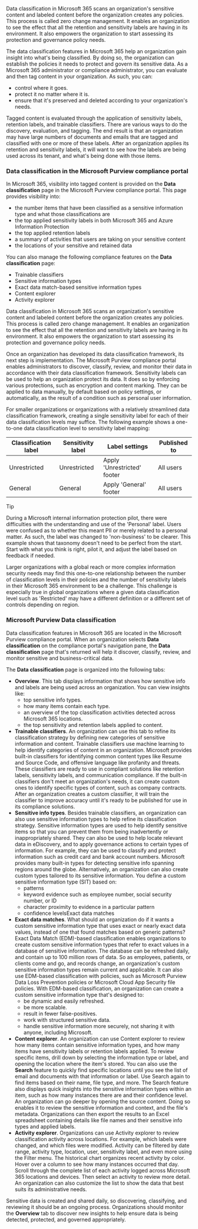 Data classification in Microsoft 365 scans an organization's sensitive content and labeled content before the organization creates any policies. This process is called zero change management. It enables an organization to see the effect that all the retention and sensitivity labels are having in its environment. It also empowers the organization to start assessing its protection and governance policy needs.

The data classification features in Microsoft 365 help an organization gain insight into what's being classified. By doing so, the organization can establish the policies it needs to protect and govern its sensitive data. As a Microsoft 365 administrator or compliance administrator, you can evaluate and then tag content in your organization. As such, you can:

 -  control where it goes.
 -  protect it no matter where it is.
 -  ensure that it's preserved and deleted according to your organization's needs.

Tagged content is evaluated through the application of sensitivity labels, retention labels, and trainable classifiers. There are various ways to do the discovery, evaluation, and tagging. The end result is that an organization may have large numbers of documents and emails that are tagged and classified with one or more of these labels. After an organization applies its retention and sensitivity labels, it will want to see how the labels are being used across its tenant, and what's being done with those items.

### Data classification in the Microsoft Purview compliance portal

In Microsoft 365, visibility into tagged content is provided on the **Data classification** page in the Microsoft Purview compliance portal. This page provides visibility into:

 -  the number items that have been classified as a sensitive information type and what those classifications are
 -  the top applied sensitivity labels in both Microsoft 365 and Azure Information Protection
 -  the top applied retention labels
 -  a summary of activities that users are taking on your sensitive content
 -  the locations of your sensitive and retained data

You can also manage the following compliance features on the **Data classification** page:

 -  Trainable classifiers
 -  Sensitive information types
 -  Exact data match-based sensitive information types
 -  Content explorer
 -  Activity explorer

Data classification in Microsoft 365 scans an organization's sensitive content and labeled content before the organization creates any policies. This process is called zero change management. It enables an organization to see the effect that all the retention and sensitivity labels are having in its environment. It also empowers the organization to start assessing its protection and governance policy needs.

Once an organization has developed its data classification framework, its next step is implementation. The Microsoft Purview compliance portal enables administrators to discover, classify, review, and monitor their data in accordance with their data classification framework. Sensitivity labels can be used to help an organization protect its data. It does so by enforcing various protections, such as encryption and content marking. They can be applied to data manually, by default based on policy settings, or automatically, as the result of a condition such as personal user information.

For smaller organizations or organizations with a relatively streamlined data classification framework, creating a single sensitivity label for each of their data classification levels may suffice. The following example shows a one-to-one data classification level to sensitivity label mapping:

| **Classification label** | **Sensitivity label** | **Label settings**          | **Published to** |
| ------------------------ | --------------------- | --------------------------- | ---------------- |
| Unrestricted             | Unrestricted          | Apply 'Unrestricted' footer | All users        |
| General                  | General               | Apply 'General' footer      | All users        |

> [!TIP]
> During a Microsoft internal information protection pilot, there were difficulties with the understanding and use of the 'Personal' label. Users were confused as to whether this meant PII or merely related to a personal matter. As such, the label was changed to 'non-business' to be clearer. This example shows that taxonomy doesn't need to be perfect from the start. Start with what you think is right, pilot it, and adjust the label based on feedback if needed.

Larger organizations with a global reach or more complex information security needs may find this one-to-one relationship between the number of classification levels in their policies and the number of sensitivity labels in their Microsoft 365 environment to be a challenge. This challenge is especially true in global organizations where a given data classification level such as 'Restricted' may have a different definition or a different set of controls depending on region.

### Microsoft Purview Data classification

Data classification features in Microsoft 365 are located in the Microsoft Purview compliance portal. When an organization selects **Data classification** on the compliance portal's navigation pane, the **Data classification** page that's returned will help it discover, classify, review, and monitor sensitive and business-critical data.

The **Data classification** page is organized into the following tabs:

 -  **Overview**. This tab displays information that shows how sensitive info and labels are being used across an organization. You can view insights like:
     -  top sensitive info types.
     -  how many items contain each type.
     -  an overview of the top classification activities detected across Microsoft 365 locations.
     -  the top sensitivity and retention labels applied to content.
 -  **Trainable classifiers**. An organization can use this tab to refine its classification strategy by defining new categories of sensitive information and content. Trainable classifiers use machine learning to help identify categories of content in an organization. Microsoft provides built-in classifiers for identifying common content types like Resume and Source Code, and offensive language like profanity and threats. These classifiers are ready to use in compliant solutions like retention labels, sensitivity labels, and communication compliance. If the built-in classifiers don't meet an organization's needs, it can create custom ones to identify specific types of content, such as company contracts. After an organization creates a custom classifier, it will train the classifier to improve accuracy until it's ready to be published for use in its compliance solutions.
 -  **Sensitive info types**. Besides trainable classifiers, an organization can also use sensitive information types to help refine its classification strategy. Sensitive information types are used to help identify sensitive items so that you can prevent them from being inadvertently or inappropriately shared. They can also be used to help locate relevant data in eDiscovery, and to apply governance actions to certain types of information. For example, they can be used to classify and protect information such as credit card and bank account numbers. Microsoft provides many built-in types for detecting sensitive info spanning regions around the globe. Alternatively, an organization can also create custom types tailored to its sensitive information. You define a custom sensitive information type (SIT) based on:
     -  patterns
     -  keyword evidence such as employee number, social security number, or ID
     -  character proximity to evidence in a particular pattern
     -  confidence levelsExact data matches
 -  **Exact data matches**. What should an organization do if it wants a custom sensitive information type that uses exact or nearly exact data values, instead of one that found matches based on generic patterns? Exact Data Match (EDM)-based classification enables organizations to create custom sensitive information types that refer to exact values in a database of sensitive information. The database can be refreshed daily, and contain up to 100 million rows of data. So as employees, patients, or clients come and go, and records change, an organization's custom sensitive information types remain current and applicable. It can also use EDM-based classification with policies, such as Microsoft Purview Data Loss Prevention policies or Microsoft Cloud App Security file policies. With EDM-based classification, an organization can create a custom sensitive information type that's designed to:
     -  be dynamic and easily refreshed.
     -  be more scalable.
     -  result in fewer false-positives.
     -  work with structured sensitive data.
     -  handle sensitive information more securely, not sharing it with anyone, including Microsoft.
 -  **Content explorer**. An organization can use Content explorer to review how many items contain sensitive information types, and how many items have sensitivity labels or retention labels applied. To review specific items, drill down by selecting the information type or label, and opening the location where the item's stored. You can also use the **Search** feature to quickly find specific locations until you see the list of email and documents with that information or label. Use Search again to find items based on their name, file type, and more. The Search feature also displays quick insights into the sensitive information types within an item, such as how many instances there are and their confidence level. An organization can go deeper by opening the source content. Doing so enables it to review the sensitive information and context, and the file's metadata. Organizations can then export the results to an Excel spreadsheet containing details like file names and their sensitive info types and applied labels.
 -  **Activity explorer**. Organizations can use Activity explorer to review classification activity across locations. For example, which labels were changed, and which files were modified. Activity can be filtered by date range, activity type, location, user, sensitivity label, and even more using the Filter menu. The historical chart organizes recent activity by color. Hover over a column to see how many instances occurred that day. Scroll through the complete list of each activity logged across Microsoft 365 locations and devices. Then select an activity to review more detail. An organization can also customize the list to show the data that best suits its administrative needs.

Sensitive data is created and shared daily, so discovering, classifying, and reviewing it should be an ongoing process. Organizations should monitor the **Overview** tab to discover new insights to help ensure data is being detected, protected, and governed appropriately.
